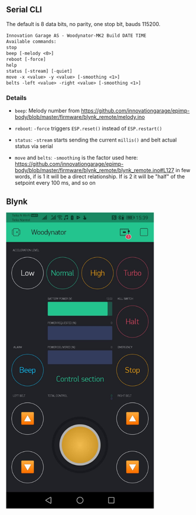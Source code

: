 ## Serial CLI

The default is 8 data bits, no parity, one stop bit, bauds 115200.

    Innovation Garage AS - Woodynator-MK2 Build DATE TIME
    Available commands: 
    stop
    beep [-melody <0>]
    reboot [-force]
    help
    status [-stream] [-quiet]
    move -x <value> -y <value> [-smoothing <1>]
    belts -left <value> -right <value> [-smoothing <1>]

### Details

- `beep`: Melody number from https://github.com/innovationgarage/epimp-body/blob/master/firmware/blynk_remote/melody.ino

- `reboot`: `-force` triggers `ESP.reset()` instead of `ESP.restart()`

- `status`: `-stream` starts sending the current `millis()` and belt actual status via serial

- `move` and `belts`: `-smoothing` is the factor used here: https://github.com/innovationgarage/epimp-body/blob/master/firmware/blynk_remote/blynk_remote.ino#L127 in few words, if is 1 it will be a direct relationship. If is 2 it will be "half" of the setpoint every 100 ms, and so on

## Blynk

<img src="blynk_ss.jpg" width="400">
